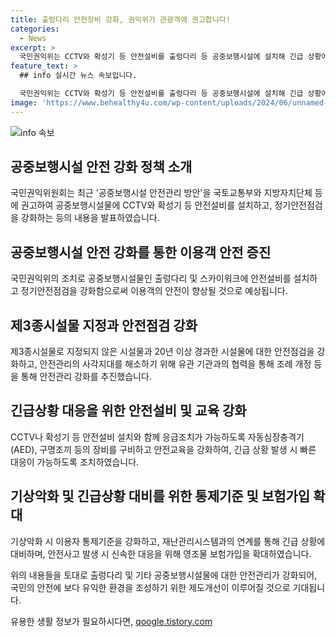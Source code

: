 ```yaml
---
title: 출렁다리 안전장비 강화, 권익위가 관광객에 권고합니다!
categories:
  - News
excerpt: >
  국민권익위는 CCTV와 확성기 등 안전설비를 출렁다리 등 공중보행시설에 설치해 긴급 상황에 대처하도록 국토교통부 등에 권고했다. 현재 출렁다리 254개, 스카이워크 42개 등 349개의 시설이 있으며, 공중보행시설을 제3종시설물로 지정하고 안전점검 강화 등을 통해 이용객의 안전을 보장하고자 했다. 또한, CCTV 등을 재난관리시스템에 연계하고 영조물 보험 가입을 확대해 신속한 대응이 가능하도록 조치했다. 국민권익위 부위원장은 안전관리를 통해 이용객의 안전을 높일 것으로 기대했다.
feature_text: >
  ## info 실시간 뉴스 속보입니다.

  국민권익위는 CCTV와 확성기 등 안전설비를 출렁다리 등 공중보행시설에 설치해 긴급 상황에 대처하도록 국토교통부 등에 권고했다. 현재 출렁다리 254개, 스카이워크 42개 등 349개의 시설이 있으며, 공중보행시설을 제3종시설물로 지정하고 안전점검 강화 등을 통해 이용객의 안전을 보장하고자 했다. 또한, CCTV 등을 재난관리시스템에 연계하고 영조물 보험 가입을 확대해 신속한 대응이 가능하도록 조치했다. 국민권익위 부위원장은 안전관리를 통해 이용객의 안전을 높일 것으로 기대했다.
image: 'https://www.behealthy4u.com/wp-content/uploads/2024/06/unnamed-file.png'
---
```


<p><img src="https://www.behealthy4u.com/wp-content/uploads/2024/06/unnamed-file.png" alt="info 속보" /></p>

<h2 data-ke-size="size26">공중보행시설 안전 강화 정책 소개</h2>

<p>국민권익위원회는 최근 '공중보행시설 안전관리 방안'을 국토교통부와 지방자치단체 등에 권고하여 공중보행시설물에 CCTV와 확성기 등 안전설비를 설치하고, 정기안전점검을 강화하는 등의 내용을 발표하였습니다.</p>

<h2 data-ke-size="size26">공중보행시설 안전 강화를 통한 이용객 안전 증진</h2>

<p>국민권익위의 조치로 공중보행시설물인 출렁다리 및 스카이워크에 안전설비를 설치하고 정기안전점검을 강화함으로써 이용객의 안전이 향상될 것으로 예상됩니다.</p>

<h2 data-ke-size="size26">제3종시설물 지정과 안전점검 강화</h2>

<p>제3종시설물로 지정되지 않은 시설물과 20년 이상 경과한 시설물에 대한 안전점검을 강화하고, 안전관리의 사각지대를 해소하기 위해 유관 기관과의 협력을 통해 조례 개정 등을 통해 안전관리 강화를 추진했습니다.</p>

<h2 data-ke-size="size26">긴급상황 대응을 위한 안전설비 및 교육 강화</h2>

<p>CCTV나 확성기 등 안전설비 설치와 함께 응급조치가 가능하도록 자동심장충격기(AED), 구명조끼 등의 장비를 구비하고 안전교육을 강화하여, 긴급 상황 발생 시 빠른 대응이 가능하도록 조치하였습니다.</p>

<h2 data-ke-size="size26">기상악화 및 긴급상황 대비를 위한 통제기준 및 보험가입 확대</h2>

<p>기상악화 시 이용자 통제기준을 강화하고, 재난관리시스템과의 연계를 통해 긴급 상황에 대비하며, 안전사고 발생 시 신속한 대응을 위해 영조물 보험가입을 확대하였습니다.</p>

<p>위의 내용들을 토대로 출렁다리 및 기타 공중보행시설물에 대한 안전관리가 강화되어, 국민의 안전에 보다 유익한 환경을 조성하기 위한 제도개선이 이루어질 것으로 기대됩니다.</p>
유용한 생활 정보가 필요하시다면, <a href="https://qoogle.tistory.com" rel="dofollow">qoogle.tistory.com</a>


